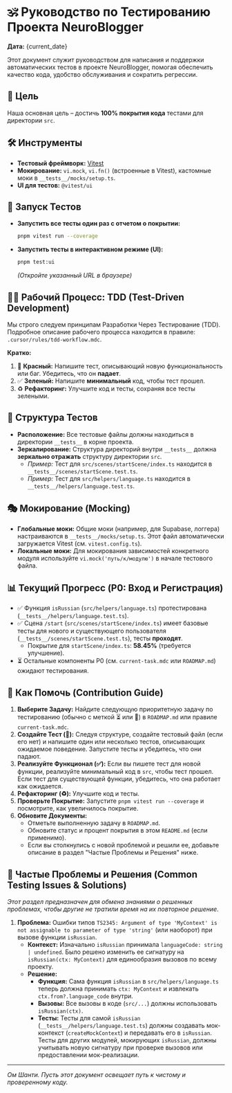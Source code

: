 # 🕉️ Руководство по Тестированию Проекта NeuroBlogger

**Дата:** {current_date}

Этот документ служит руководством для написания и поддержки автоматических тестов в проекте NeuroBlogger, помогая обеспечить качество кода, удобство обслуживания и сократить регрессии.

## 🎯 Цель

Наша основная цель – достичь **100% покрытия кода** тестами для директории `src`.

## 🛠️ Инструменты

*   **Тестовый фреймворк:** [Vitest](https://vitest.dev/)
*   **Мокирование:** `vi.mock`, `vi.fn()` (встроенные в Vitest), кастомные моки в `__tests__/mocks/setup.ts`.
*   **UI для тестов:** `@vitest/ui`

## 🚀 Запуск Тестов

*   **Запустить все тесты один раз с отчетом о покрытии:**
    ```bash
    pnpm vitest run --coverage
    ```
*   **Запустить тесты в интерактивном режиме (UI):**
    ```bash
    pnpm test:ui
    ```
    *(Откройте указанный URL в браузере)*

## 🧘‍♂️ Рабочий Процесс: TDD (Test-Driven Development)

Мы строго следуем принципам Разработки Через Тестирование (TDD). Подробное описание рабочего процесса находится в правиле: `.cursor/rules/tdd-workflow.mdc`.

**Кратко:**
1.  🔴 **Красный:** Напишите тест, описывающий новую функциональность или баг. Убедитесь, что он **падает**.
2.  ✅ **Зеленый:** Напишите **минимальный** код, чтобы тест прошел.
3.  ♻️ **Рефакторинг:** Улучшите код и тесты, сохраняя все тесты зелеными.

## 📁 Структура Тестов

*   **Расположение:** Все тестовые файлы должны находиться в директории `__tests__` в корне проекта.
*   **Зеркалирование:** Структура директорий внутри `__tests__` должна **зеркально отражать** структуру директории `src`.
    *   *Пример:* Тест для `src/scenes/startScene/index.ts` находится в `__tests__/scenes/startScene.test.ts`.
    *   *Пример:* Тест для `src/helpers/language.ts` находится в `__tests__/helpers/language.test.ts`.

## 🎭 Мокирование (Mocking)

*   **Глобальные моки:** Общие моки (например, для Supabase, логгера) настраиваются в `__tests__/mocks/setup.ts`. Этот файл автоматически загружается Vitest (см. `vitest.config.ts`).
*   **Локальные моки:** Для мокирования зависимостей конкретного модуля используйте `vi.mock('путь/к/модулю')` в начале тестового файла.

## 📊 Текущий Прогресс (P0: Вход и Регистрация)

*   ✅ Функция `isRussian` (`src/helpers/language.ts`) протестирована (`__tests__/helpers/language.test.ts`).
*   ✅ Сцена `/start` (`src/scenes/startScene/index.ts`) имеет базовые тесты для нового и существующего пользователя (`__tests__/scenes/startScene.test.ts`), тесты **проходят**.
    *   Покрытие для `startScene/index.ts`: **58.45%** (требуется улучшение).
*   ⏳ Остальные компоненты P0 (см. `current-task.mdc` или `ROADMAP.md`) ожидают тестирования.

## 🙏 Как Помочь (Contribution Guide)

1.  **Выберите Задачу:** Найдите следующую приоритетную задачу по тестированию (обычно с меткой ⏳ или 📝) в `ROADMAP.md` или правиле `current-task.mdc`.
2.  **Создайте Тест (🔴):** Следуя структуре, создайте тестовый файл (если его нет) и напишите один или несколько тестов, описывающих ожидаемое поведение. Запустите тесты и убедитесь, что они падают.
3.  **Реализуйте Функционал (✅):** Если вы пишете тест для новой функции, реализуйте минимальный код в `src`, чтобы тест прошел. Если тест для существующей функции, убедитесь, что она работает как ожидается.
4.  **Рефакторинг (♻️):** Улучшите код и тесты.
5.  **Проверьте Покрытие:** Запустите `pnpm vitest run --coverage` и посмотрите, как увеличилось покрытие.
6.  **Обновите Документы:**
    *   Отметьте выполненную задачу в `ROADMAP.md`.
    *   Обновите статус и процент покрытия в этом `README.md` (если применимо).
    *   Если вы столкнулись с новой проблемой и решили ее, добавьте описание в раздел "Частые Проблемы и Решения" ниже.

## 🐛 Частые Проблемы и Решения (Common Testing Issues & Solutions)

*Этот раздел предназначен для обмена знаниями о решенных проблемах, чтобы другие не тратили время на их повторное решение.*

1.  **Проблема:** Ошибки типов `TS2345: Argument of type 'MyContext' is not assignable to parameter of type 'string'` (или наоборот) при вызове функции `isRussian`.
    *   **Контекст:** Изначально `isRussian` принимала `languageCode: string | undefined`. Было решено изменить ее сигнатуру на `isRussian(ctx: MyContext)` для единообразия вызовов по всему проекту.
    *   **Решение:**
        *   **Функция:** Сама функция `isRussian` в `src/helpers/language.ts` теперь должна принимать `ctx: MyContext` и извлекать `ctx.from?.language_code` внутри.
        *   **Вызовы:** Все вызовы в коде (`src/...`) должны использовать `isRussian(ctx)`.
        *   **Тесты:** Тесты для самой `isRussian` (`__tests__/helpers/language.test.ts`) должны создавать мок-контекст (`createMockContext`) и передавать его в `isRussian`. Тесты для других модулей, мокирующих `isRussian`, должны учитывать новую сигнатуру при проверке вызовов или предоставлении мок-реализации.

---
*Ом Шанти. Пусть этот документ освещает путь к чистому и проверенному коду.* 